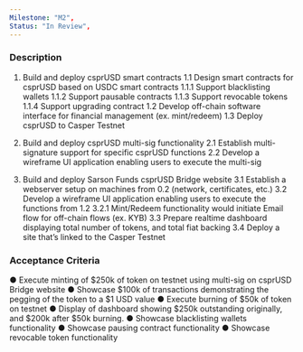 ```yaml
---
Milestone: "M2",
Status: "In Review",
---
```

<!--lang:en--> 
### Description

1. Build and deploy csprUSD smart contracts
1.1 Design smart contracts for csprUSD based on USDC smart contracts
1.1.1 Support blacklisting wallets
1.1.2 Support pausable contracts
1.1.3 Support revocable tokens
1.1.4 Support upgrading contract
1.2 Develop off-chain software interface for financial management (ex. mint/redeem)
1.3 Deploy csprUSD to Casper Testnet

2. Build and deploy csprUSD multi-sig functionality
2.1 Establish multi-signature support for specific csprUSD functions
2.2 Develop a wireframe UI application enabling users to execute the multi-sig

3. Build and deploy Sarson Funds csprUSD Bridge website
3.1 Establish a webserver setup on machines from 0.2 (network, certificates, etc.)
3.2 Develop a wireframe UI application enabling users to execute the functions from 1.2
3.2.1 Mint/Redeem functionality would initiate Email flow for off-chain flows (ex. KYB)
3.3 Prepare realtime dashboard displaying total number of tokens, and total fiat backing
3.4 Deploy a site that’s linked to the Casper Testnet


### Acceptance Criteria
● Execute minting of $250k of token on testnet using multi-sig on csprUSD Bridge website
● Showcase $100k of transactions demonstrating the pegging of the token to a $1 USD value
● Execute burning of $50k of token on testnet
● Display of dashboard showing $250k outstanding originally, and $200k after $50k burning.
● Showcase blacklisting wallets functionality
● Showcase pausing contract functionality
● Showcase revocable token functionality